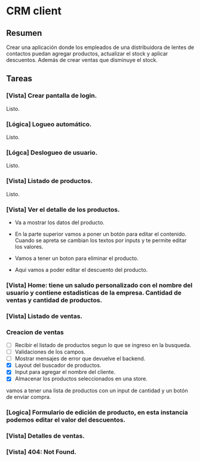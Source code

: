 # CRM client

## Resumen

Crear una aplicación donde los empleados de una distribuidora de lentes de contactos puedan agregar productos, actualizar el stock y aplicar descuentos. Además de crear ventas que disminuye el stock.

## Tareas

### [Vista] Crear pantalla de login.
  Listo.

### [Lógica] Logueo automático.
  Listo.

### [Lógca] Deslogueo de usuario.
  Listo.

### [Vista] Listado de productos.
  Listo.

### [Vista] Ver el detalle de los productos.
  - Va a mostrar los datos del producto.
 
  - En la parte superior vamos a poner un botón para editar el contenido. Cuando se apreta se cambian los textos por inputs y te permite editar los valores.

  - Vamos a tener un boton para eliminar el producto.

  - Aqui vamos a poder editar el descuento del producto.

### [Vista] Home: tiene un saludo personalizado con el nombre del usuario y contiene estadisticas de la empresa. Cantidad de ventas y cantidad de productos.

### [Vista] Listado de ventas.

###  Creacion de ventas

- [ ] Recibir el listado de productos segun lo que se ingreso en la busqueda.
- [ ] Validaciones de los campos.
- [ ] Mostrar mensajes de error que devuelve el backend.
- [X] Layout del buscador de productos.
- [X] Input para agregar el nombre del cliente.
- [X] Almacenar los productos seleccionados en una store.

vamos a tener una lista de productos con un input de cantidad y un botón de enviar compra.

### [Logica] Formulario de edición de producto, en esta instancia podemos editar el valor del descuentos.

### [Vista] Detalles de ventas.

### [Vista] 404: Not Found.